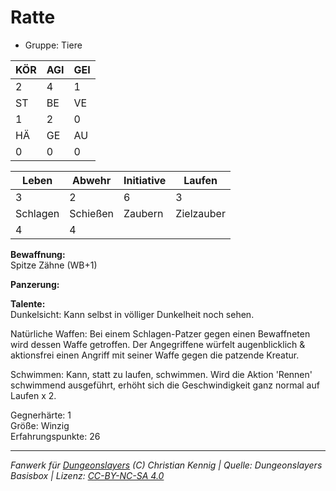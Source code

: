 # Ratte  
- Gruppe: Tiere  

| KÖR | AGI | GEI |  
| --- | --- | --- |  
| 2   | 4   | 1   |
| ST  | BE  | VE  |  
| 1   | 2   | 0   |
| HÄ  | GE  | AU  |  
| 0   | 0   | 0   |


| Leben    | Abwehr   | Initiative | Laufen     |
| -------- | -------- | ---------- | ---------- |
| 3        | 2        | 6          | 3          |
| Schlagen | Schießen | Zaubern    | Zielzauber |
| 4        | 4        |            |            |

**Bewaffnung:**  
Spitze Zähne (WB+1)

**Panzerung:**  


**Talente:**  
Dunkelsicht: Kann selbst in völliger Dunkelheit noch sehen. 

Natürliche Waffen: Bei einem Schlagen-Patzer gegen einen Bewaffneten wird dessen Waffe getroffen. Der Angegriffene würfelt augenblicklich & aktionsfrei einen Angriff mit seiner Waffe gegen die patzende Kreatur. 

Schwimmen: Kann, statt zu laufen, schwimmen. Wird die Aktion 'Rennen' schwimmend ausgeführt, erhöht sich die Geschwindigkeit ganz normal auf Laufen x 2. 


Gegnerhärte: 1  
Größe: Winzig  
Erfahrungspunkte: 26  



___
*Fanwerk für [Dungeonslayers](https://www.dungeonslayers.net/) (C) Christian Kennig | Quelle: Dungeonslayers Basisbox | Lizenz: [CC-BY-NC-SA 4.0](https://creativecommons.org/licenses/by-nc-sa/4.0/deed.de)*